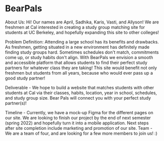 # BearPals
About Us: Hi! Our names are April, Sadhika, Karis, Vasti, and Allyson! We are freshmen at Cal interested in creating a study group matching site for students at UC Berkeley, and hopefully expanding this site to other colleges! 

Problem Definition: Attending a large school has its benefits and drawbacks. As freshmen, getting situated in a new environment has definitely made finding study groups hard. Sometimes schedules don't match, commitments come up, or study habits don't align. With BearPals we envision a smooth and accessible platform that allows students to find their perfect study partners for whatever class they are taking! This site would benefit not only freshmen but students from all years, because who would ever pass up a good study partner! 

Deliverable - We hope to build a website that matches students with other students at Cal via their classes, habits, location, year in school, schedules, and study group size. Bear Pals will connect you with your perfect study partner(s)! 

Timeline - Currently, we have a mock-up Figma for the different pages on our site. We are looking to finish our project by the end of next semester (spring 2022) and hopefully turn it into a mobile application. Next steps after site completion include marketing and promotion of our site.
Team - We are a team of four, and are looking for a few more members to join us! :)

